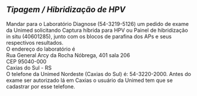 ## ***Tipagem / Hibridização de HPV***


Mandar para o Laboratório Diagnose (54-3219-5126) um pedido de exame da Unimed solicitando Captura híbrida para HPV ou Painel de hibridização in situ (40601285), junto com os blocos de parafina dos APs e seus respectivos resultados.  
O endereço do laboratório é  
Rua General Arcy da Rocha Nóbrega, 401 sala 206   
CEP 95040-000  
Caxias do Sul - RS  
O telefone da Unimed Nordeste (Caxias do Sul) é: 54-3220-2000. Antes do exame ser autorizado lá em Caxias o usuário da Unimed tem que se cadastrar por esse telefone.

